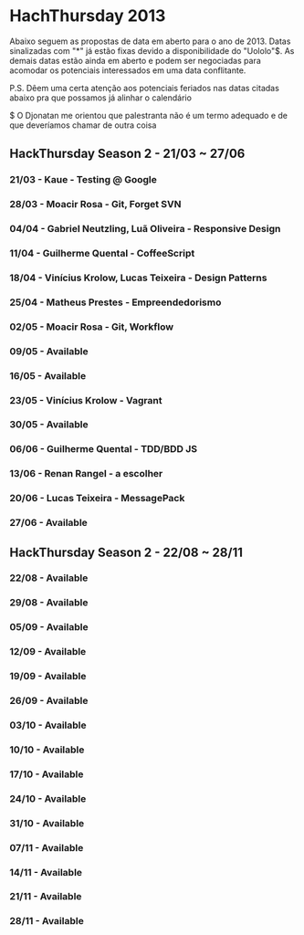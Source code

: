 # HachThursday 2013

Abaixo seguem as propostas de data em aberto para o ano de 2013. Datas sinalizadas com "*" já estão fixas devido a 
disponibilidade do "Uololo"$. As demais datas estão ainda em aberto e podem ser negociadas para acomodar os 
potenciais interessados em uma data conflitante.

P.S. Dêem uma certa atenção aos potenciais feriados nas datas citadas abaixo pra que possamos já alinhar o calendário

$ O Djonatan me orientou que palestranta não é um termo adequado e de que deveríamos chamar de outra coisa

## HackThursday Season 2 - 21/03 ~ 27/06

### 21/03 - Kaue - Testing @ Google
### 28/03 - Moacir Rosa - Git, Forget SVN
### 04/04 - Gabriel Neutzling, Luã Oliveira - Responsive Design
### 11/04 - Guilherme Quental - CoffeeScript
### 18/04 - Vinícius Krolow, Lucas Teixeira - Design Patterns
### 25/04 - Matheus Prestes - Empreendedorismo
### 02/05 - Moacir Rosa - Git, Workflow
### 09/05 - Available
### 16/05 - Available
### 23/05 - Vinícius Krolow - Vagrant
### 30/05 - Available
### 06/06 - Guilherme Quental - TDD/BDD JS
### 13/06 - Renan Rangel - a escolher
### 20/06 - Lucas Teixeira - MessagePack
### 27/06 - Available


## HackThursday Season 2 - 22/08 ~ 28/11

### 22/08 - Available
### 29/08 - Available
### 05/09 - Available
### 12/09 - Available
### 19/09 - Available
### 26/09 - Available
### 03/10 - Available
### 10/10 - Available
### 17/10 - Available
### 24/10 - Available
### 31/10 - Available
### 07/11 - Available
### 14/11 - Available
### 21/11 - Available
### 28/11 - Available
